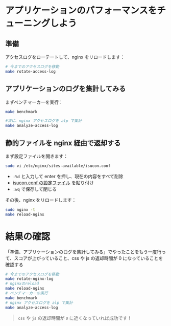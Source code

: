 # アプリケーションのパフォーマンスをチューニングしよう

## 準備

アクセスログをローテートして、nginx をリロードします：

```bash
# 今までのアクセスログを移動
make rotate-access-log
```

## アプリケーションのログを集計してみる

まずベンチマーカーを実行：

```bash
make benchmark
```

```bash
#次に、nginx アクセスログを alp で集計
make analyze-access-log
```

## 静的ファイルを nginx 経由で返却する

まず設定ファイルを開きます：

```bash
sudo vi /etc/nginx/sites-available/isucon.conf
```

- `:%d` と入力して enter を押し、現在の内容をすべて削除
- [isucon.conf の設定ファイル](/lecture/part2/isucon1.conf) を貼り付け
- `:wq` で保存して閉じる

その後、nginx をリロードします：

```bash
sudo nginx -t
make reload-nginx
```

# 結果の確認

「準備、アプリケーションのログを集計してみる」でやったことをもう一度行って、スコアが上がっていること、css や js の返却時間が 0 になっていることを確認する

```bash
# 今までのアクセスログを移動
make rotate-nginx-log
# nginxのreload
make reload-nginx
# ベンチマーカーの実行
make benchmark
# nginx アクセスログを alp で集計
make analyze-access-log
```

> `css` や `js` の返却時間が `0` に近くなっていれば成功です！
